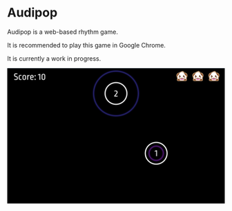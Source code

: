 # Audipop

Audipop is a web-based rhythm game. 

It is recommended to play this game in Google Chrome. 

It is currently a work in progress. 

![Game Demo Screenshot](src/assets/game-demo-screenshot.png "Game Demo Screenshot")

